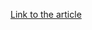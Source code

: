 [Link to the article](https://sans.org/reading-room/whitepapers/malicious/clash-titans-zeus-spyeye-33393)

